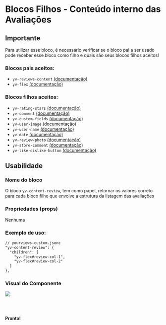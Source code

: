 # Blocos Filhos - Conteúdo interno das Avaliações

## Importante

Para utilizar esse bloco, é necessário verificar se o bloco pai a ser usado pode receber esse bloco como filho e quais são seus blocos filhos aceitos!

### Blocos pais aceitos:

 - `yv-reviews-content` [(documentação)](https://github.com/yourviewsbyhiplatform/documentacoes/blob/master/Instala%C3%A7%C3%A3o%20personaliz%C3%A1vel%20-%20Bloco%20de%20reviews.md)
 - `yv-flex` [(documentação)](https://github.com/yourviewsbyhiplatform/documentacoes/blob/master/Blocos%20Filhos%20-%20Flex%20Box.md)

### Blocos filhos aceitos:

 - `yv-rating-stars` [(documentação)](https://github.com/yourviewsbyhiplatform/documentacoes/blob/master/Blocos%20Filhos%20-%20Estrelas.md)
 - `yv-comment` [(documentação)](https://github.com/yourviewsbyhiplatform/documentacoes/blob/master/Blocos%20Filhos%20-%20Coment%C3%A1rio.md) 
 - `yv-custom-fields` [(documentação)](#) 
 - `yv-user-image` [(documentação)](https://github.com/yourviewsbyhiplatform/documentacoes/blob/master/Blocos%20Filhos%20-%20Imagem%20do%20Usu%C3%A1rio.md) 
 - `yv-user-name` [(documentação)](https://github.com/yourviewsbyhiplatform/documentacoes/blob/master/Blocos%20Filhos%20-%20Nome%20do%20Usu%C3%A1rio.md) 
 - `yv-date` [(documentação)](https://github.com/yourviewsbyhiplatform/documentacoes/blob/master/Blocos%20Filhos%20-%20Data.md) 
 - `yv-review-photo` [(documentação)](#)
 - `yv-store-comment` [(documentação)](https://github.com/yourviewsbyhiplatform/documentacoes/blob/master/Blocos%20Filhos%20-%20Coment%C3%A1rio%20da%20Loja.md)
 - `yv-like-dislike-button` [(documentação)](#)

## Usabilidade

### Nome do bloco

O bloco `yv-content-review`, tem como papel, retornar os valores correto para cada bloco filho que envolve a estrutura da listagem das avaliações

### Propriedades (props)

Nenhuma

### Exemplo de uso:

```diff
// yourviews-custom.jsonc
"yv-content-review": {
  "children": [
    "yv-flex#review-col-1",
    "yv-flex#review-col-2"
  ]
},
```

### Visual do Componente
![](https://i.imgur.com/EJfgcXzfj3fdmW.png)

<br>
<br>

**Pronto!**

<!--stackedit_data:
eyJoaXN0b3J5IjpbMTgxODM4NzQ0MV19
-->
